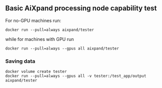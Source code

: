 ## Basic AiXpand processing node capability test

For no-GPU machines run: 
```
docker run --pull=always aixpand/tester
``` 

while for machines with GPU run 
```
docker run --pull=always --gpus all aixpand/tester
```

### Saving data

```
docker volume create tester
docker run --pull=always --gpus all -v tester:/test_app/output aixpand/tester
```

